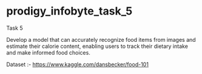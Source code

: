 # prodigy_infobyte_task_5

Task 5

Develop a model that can accurately recognize food items from images and estimate their calorie content, enabling users to track their dietary intake and make informed food choices.



Dataset :- https://www.kaggle.com/dansbecker/food-101
